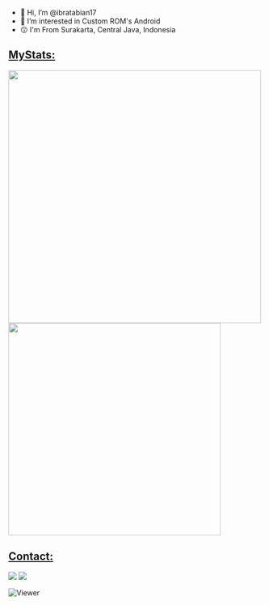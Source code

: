 - 👋 Hi, I’m @ibratabian17
- 👀 I’m interested in Custom ROM's Android
- 😗 I'm From Surakarta, Central Java, Indonesia

<h2><u>MyStats:</u></h2>
  <p>
    <a href="https://t.me/ibratabian17"><img src="https://github-readme-stats.vercel.app/api?username=ibratabian17&theme=github_dark&show_icons=true&count_private=true" width="500"/></a>
    <a href="ibratabian@gmail.com"><img src="https://github-readme-stats.vercel.app/api/top-langs/?username=ibratabian17&theme=github_dark&layout=compact" width="420"/> </a>
  </p>
  
<h2><u>Contact:</u></h2>
  <p>
    <a href="https://t.me/ibratabian17"><img src="https://img.shields.io/badge/Telegram-000000?style=for-the-badge&logo=telegram&logoColor=2CA5E0"/></a>
    <a href="ibratabian@gmail.com"><img src="https://img.shields.io/badge/Gmail-000000?style=for-the-badge&logo=gmail&logoColor=D14836"/></a>
  </p>
  
  ![Viewer](https://komarev.com/ghpvc/?username=ibratabian17&label=Profile%20Views&color=000000&style=flat)
